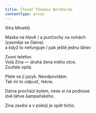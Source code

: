 ```yaml
---
title: Čtenář Thomase Bernharda
contentType: prose
---
```


(Hra Minetti)

Maska na hlavě / a punčochy na nohách  
(zasměje se Dáma)  
a když to nefunguje / pak ještě jednu láhev

Zvoní telefon.  
Volá Zina — druhá žena mého otce.  
Zoufale opilá.

Plete se jí jazyk. Neodpovídám.  
Tak mi to odpusť, řekne.

Dáma prochází kolem, nese si na podnose  
dvě láhve šampaňského.

Zina zavěsí a v pokoji je opět ticho.
